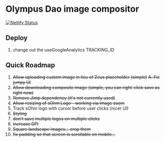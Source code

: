 # Olympus Dao image compositor

[![Netlify Status](https://api.netlify.com/api/v1/badges/92a140a3-d170-4b8f-b19c-30cc2ebf1e90/deploy-status)](https://app.netlify.com/sites/sharp-lichterman-549b48/deploys)

## Deploy

1. change out the useGoogleAnalytics TRACKING_ID

## Quick Roadmap

1. ~~Allow uploading custom image in lieu of Zeus placeholder (simple)~~
  ~~A. Fix jumpy UI~~
2. ~~Allow downloading composite image (simple, you can right-click save as right now)~~
3. ~~Remove Jimp dependency (it's not currently used)~~
4. ~~Allow resizing of sOhm Logo - working via image zoom~~
5. Track sOhm logo with cursor before user clicks (nicer UI)
6. ~~Styling~~
7. ~~don't save multiple logos on multiple clicks~~
8. ~~increase DPI~~
9. ~~Square landscape images... crop them~~
10. ~~fix padding so that screen is scrollable on mobile...~~
